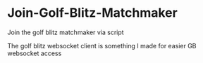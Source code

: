 # Join-Golf-Blitz-Matchmaker
Join the golf blitz matchmaker via script

The golf blitz websocket client is something I made for easier GB websocket access
